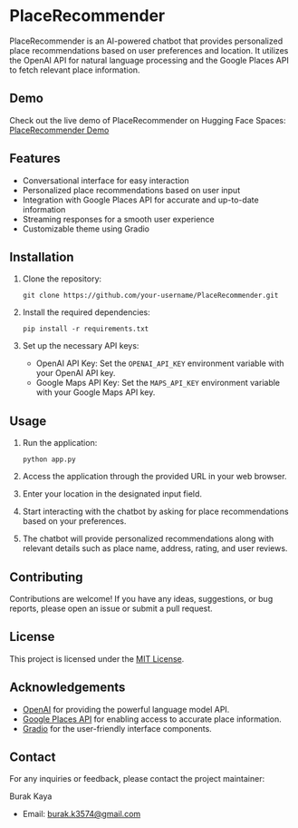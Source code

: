 # PlaceRecommender

PlaceRecommender is an AI-powered chatbot that provides personalized place recommendations based on user preferences and location. It utilizes the OpenAI API for natural language processing and the Google Places API to fetch relevant place information.

## Demo

Check out the live demo of PlaceRecommender on Hugging Face Spaces: [PlaceRecommender Demo](https://huggingface.co/spaces/burak/PlaceRecommender)

## Features

- Conversational interface for easy interaction
- Personalized place recommendations based on user input
- Integration with Google Places API for accurate and up-to-date information
- Streaming responses for a smooth user experience
- Customizable theme using Gradio

## Installation

1. Clone the repository:
   ```
   git clone https://github.com/your-username/PlaceRecommender.git
   ```

2. Install the required dependencies:
   ```
   pip install -r requirements.txt
   ```

3. Set up the necessary API keys:
   - OpenAI API Key: Set the `OPENAI_API_KEY` environment variable with your OpenAI API key.
   - Google Maps API Key: Set the `MAPS_API_KEY` environment variable with your Google Maps API key.

## Usage

1. Run the application:
   ```
   python app.py
   ```

2. Access the application through the provided URL in your web browser.

3. Enter your location in the designated input field.

4. Start interacting with the chatbot by asking for place recommendations based on your preferences.

5. The chatbot will provide personalized recommendations along with relevant details such as place name, address, rating, and user reviews.

## Contributing

Contributions are welcome! If you have any ideas, suggestions, or bug reports, please open an issue or submit a pull request.

## License

This project is licensed under the [MIT License](LICENSE).

## Acknowledgements

- [OpenAI](https://openai.com/) for providing the powerful language model API.
- [Google Places API](https://developers.google.com/places/web-service/overview) for enabling access to accurate place information.
- [Gradio](https://gradio.app/) for the user-friendly interface components.

## Contact

For any inquiries or feedback, please contact the project maintainer:

Burak Kaya
- Email: burak.k3574@gmail.com
